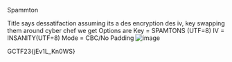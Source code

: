 Spammton

Title says dessatifaction
assuming its a des encryption
des iv, key
swapping them around cyber chef we get
Options are
Key = SPAMTONS (UTF=8)
IV = INSANITY(UTF=8)
Mode = CBC/No Padding
![image](https://github.com/SoraAurora/Writeups_GCTF2023/assets/91508322/b5e79abe-2e47-488f-b238-4f90bfbd5cb8)

GCTF23{jEv1L_Kn0WS}
